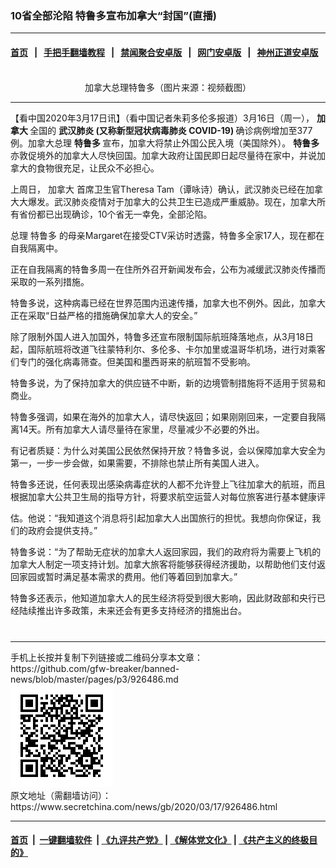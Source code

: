 ### 10省全部沦陷 特鲁多宣布加拿大“封国”(直播)
------------------------

#### [首页](https://github.com/gfw-breaker/banned-news/blob/master/README.md) &nbsp;&nbsp;|&nbsp;&nbsp; [手把手翻墙教程](https://github.com/gfw-breaker/guides/wiki) &nbsp;&nbsp;|&nbsp;&nbsp; [禁闻聚合安卓版](https://github.com/gfw-breaker/bn-android) &nbsp;&nbsp;|&nbsp;&nbsp; [网门安卓版](https://github.com/oGate2/oGate) &nbsp;&nbsp;|&nbsp;&nbsp; [神州正道安卓版](https://github.com/SzzdOgate/update) 



<div class="article_right" style="fone-color:#000">
 <p style="text-align:center">
  <img alt="" src="//img3.secretchina.com/pic/2020/3-17/p2649471a602677713-ss.jpg"/>
  <br>
   加拿大总理特鲁多（图片来源：视频截图）
   <span id="hideid" name="hideid" style="color:red;display:none;">
    <span href="https://www.secretchina.com">
    </span>
   </span>
  </br>
 </p>
 <div id="txt-mid1-t21-2017">
  

---


  </div>
 </div>
 <p>
  【看中国2020年3月17日讯】（看中国记者朱莉多伦多报道）3月16日（周一），
  <strong>
   加拿大
  </strong>
  全国的
  <strong>
   <span href="https://www.secretchina.com/news/gb/tag/武汉肺炎" target="_blank">
    武汉肺炎
   </span>
   (又称新型冠状病毒肺炎 COVID-19)
  </strong>
  确诊病例增加至377例。加拿大总理
  <strong>
   特鲁多
  </strong>
  宣布，加拿大将禁止外国公民入境（美国除外）。
  <strong>
   特鲁多
  </strong>
  亦敦促境外的加拿大人尽快回国。加拿大政府让国民即日起尽量待在家中，并说加拿大的食物很充足，让民众不必担心。
  <span id="hideid" name="hideid" style="color:red;display:none;">
   <span href="https://www.secretchina.com">
   </span>
  </span>
 </p>
 <p>
  上周日，
  <span href="https://www.secretchina.com/news/gb/tag/加拿大" target="_blank">
   加拿大
  </span>
  首席卫生官Theresa Tam（谭咏诗）确认，武汉肺炎已经在加拿大大爆发。武汉肺炎疫情对于加拿大的公共卫生已造成严重威胁。现在，加拿大所有省份都已出现确诊，10个省无一幸免，全部沦陷。
 </p>
 <p>
  总理
  <span href="https://www.secretchina.com/news/gb/tag/特鲁多" target="_blank">
   特鲁多
  </span>
  的母亲Margaret在接受CTV采访时透露，特鲁多全家17人，现在都在自我隔离中。
 </p>
 <p>
  正在自我隔离的特鲁多周一在住所外召开新闻发布会，公布为减缓武汉肺炎传播而采取的一系列措施。
 </p>
 <p>
  特鲁多说，这种病毒已经在世界范围内迅速传播，加拿大也不例外。因此，加拿大正在采取“日益严格的措施确保加拿大人的安全。”
 </p>
 <p>
  除了限制外国人进入加国外，特鲁多还宣布限制国际航班降落地点，从3月18日起，国际航班将改道飞往蒙特利尔、多伦多、卡尔加里或温哥华机场，进行对乘客们专门的强化病毒筛查。但美国和墨西哥来的航班暂不受影响。
 </p>
 <p>
  特鲁多说，为了保持加拿大的供应链不中断，新的边境管制措施将不适用于贸易和商业。
 </p>
 <p>
  特鲁多强调，如果在海外的加拿大人，请尽快返回；如果刚刚回来，一定要自我隔离14天。所有加拿大人请尽量待在家里，尽量减少不必要的外出。
 </p>
 <p>
  有记者质疑：为什么对美国公民依然保持开放？特鲁多说，会以保障加拿大安全为第一，一步一步会做，如果需要，不排除也禁止所有美国人进入。
 </p>
 <p>
  特鲁多还说，任何表现出感染病毒症状的人都不允许登上飞往加拿大的航班，而且根据加拿大公共卫生局的指导方针，将要求航空运营人对每位旅客进行基本健康评
 </p>
 <p>
  估。他说：“我知道这个消息将引起加拿大人出国旅行的担忧。我想向你保证，我们的政府会提供支持。”
 </p>
 <p>
  特鲁多说：“为了帮助无症状的加拿大人返回家园，我们的政府将为需要上飞机的加拿大人制定一项支持计划。加拿大旅客将能够获得经济援助，以帮助他们支付返回家园或暂时满足基本需求的费用。他们等着回到加拿大。”
 </p>
 <p>
  特鲁多还表示，他知道加拿大人的民生经济将受到很大影响，因此财政部和央行已经陆续推出许多政策，未来还会有更多支持经济的措施出台。
 </p>
 <p style="text-align:center">
  <center>
   <div>
    <div id="txt-mid2-t22-2017" style="display: block;  max-height: 351px;  overflow: hidden;">
     <div id="SC-21xxx">
     </div>
     <ins class="adsbygoogle" data-ad-client="ca-pub-1276641434651360" data-ad-format="auto" data-ad-slot="4301710469" data-full-width-responsive="true" style="display:block">
     </ins>
    </div>
   </div>
  </center>
  <div style="padding-top:12px;">
  </div>
 </p>
</div>

<hr/>
手机上长按并复制下列链接或二维码分享本文章：<br/>
https://github.com/gfw-breaker/banned-news/blob/master/pages/p3/926486.md <br/>
<a href='https://github.com/gfw-breaker/banned-news/blob/master/pages/p3/926486.md'><img src='https://github.com/gfw-breaker/banned-news/blob/master/pages/p3/926486.md.png'/></a> <br/>
原文地址（需翻墙访问）：https://www.secretchina.com/news/gb/2020/03/17/926486.html


------------------------
#### [首页](https://github.com/gfw-breaker/banned-news/blob/master/README.md) &nbsp;|&nbsp; [一键翻墙软件](https://github.com/gfw-breaker/nogfw/blob/master/README.md) &nbsp;| [《九评共产党》](https://github.com/gfw-breaker/9ping.md/blob/master/README.md#九评之一评共产党是什么) | [《解体党文化》](https://github.com/gfw-breaker/jtdwh.md/blob/master/README.md) | [《共产主义的终极目的》](https://github.com/gfw-breaker/gczydzjmd.md/blob/master/README.md)


<img src='http://gfw-breaker.win/banned-news/pages/p3/926486.md' width='0px' height='0px'/>
